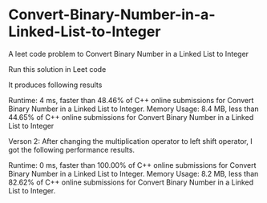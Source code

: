 # Convert-Binary-Number-in-a-Linked-List-to-Integer
A leet code problem to Convert Binary Number in a Linked List to Integer

Run this solution in Leet code

It produces following results

Runtime: 4 ms, faster than 48.46% of C++ online submissions for Convert Binary Number in a Linked List to Integer.
Memory Usage: 8.4 MB, less than 44.65% of C++ online submissions for Convert Binary Number in a Linked List to Integer

Verson 2:
After changing the multiplication operator to left shift operator, I got the following performance results.

Runtime: 0 ms, faster than 100.00% of C++ online submissions for Convert Binary Number in a Linked List to Integer.
Memory Usage: 8.2 MB, less than 82.62% of C++ online submissions for Convert Binary Number in a Linked List to Integer.
